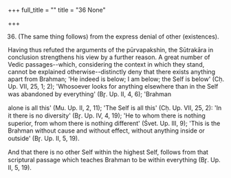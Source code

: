 +++
full_title = ""
title = "36 None"

+++


36. (The same thing follows) from the express denial of other (existences).

Having thus refuted the arguments of the pūrvapakshin, the Sūtrakāra in conclusion strengthens his view by a further reason. A great number of Vedic passages--which, considering the context in which they stand, cannot be explained otherwise--distinctly deny that there exists anything apart from Brahman; 'He indeed is below; I am below; the Self is below' (Cḥ. Up. VII, 25, 1; 2); 'Whosoever looks for anything elsewhere than in the Self was abandoned by everything' (Br̥. Up. II, 4, 6); 'Brahman

alone is all this' (Mu. Up. II, 2, 11); 'The Self is all this' (Cḥ. Up. VII, 25, 2): 'In it there is no diversity' (Br̥. Up. IV, 4, 19); 'He to whom there is nothing superior, from whom there is nothing different' (Śvet. Up. III, 9); 'This is the Brahman without cause and without effect, without anything inside or outside' (Br̥. Up. II, 5, 19).

And that there is no other Self within the highest Self, follows from that scriptural passage which teaches Brahman to be within everything (Br̥. Up. II, 5, 19).

